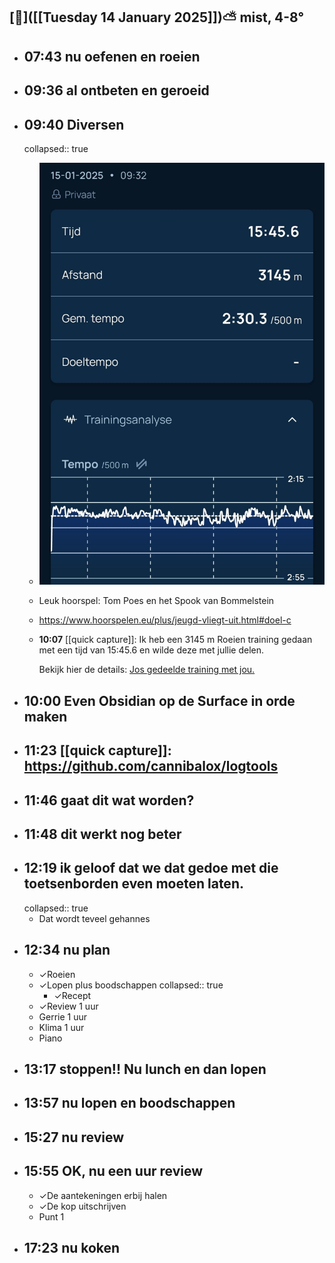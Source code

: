 ##  [🔻]([[Tuesday 14 January 2025]])⛅ mist, 4-8°
- ## 07:43 nu oefenen en roeien
- ## 09:36 al ontbeten en geroeid
- ## 09:40 Diversen
  collapsed:: true
	- ![2025-01-15-09-37-12.jpeg](../assets/2025-01-15-09-37-12.jpeg)
	- Leuk hoorspel: Tom Poes en het Spook van Bommelstein
	- https://www.hoorspelen.eu/plus/jeugd-vliegt-uit.html#doel-c
	- **10:07** [[quick capture]]: Ik heb een 3145 m Roeien training gedaan met een tijd van 15:45.6 en wilde deze met jullie delen.
	  
	  Bekijk hier de details: [Jos gedeelde training met jou.](https://log.concept2.com/share/1275681/96744039)
- ## 10:00 Even Obsidian op de Surface in orde maken
- ## 11:23 [[quick capture]]:  https://github.com/cannibalox/logtools
- ## 11:46 gaat dit wat worden?
- ## 11:48 dit werkt nog beter
- ## 12:19 ik geloof dat we dat gedoe met die toetsenborden even moeten laten.
  collapsed:: true
	- Dat wordt teveel gehannes
- ## 12:34 nu plan
	- ✓Roeien
	- ✓Lopen plus boodschappen
	  collapsed:: true
		- ✓Recept
	- ✓Review 1 uur
	- Gerrie 1 uur
	- Klima 1 uur
	- Piano
- ## 13:17 stoppen!! Nu lunch en dan lopen
- ## 13:57 nu lopen en boodschappen
- ## 15:27 nu review
- ## 15:55 OK, nu een uur review
	- ✓De aantekeningen erbij halen
	- ✓De kop uitschrijven
	- Punt 1
- ## 17:23 nu koken